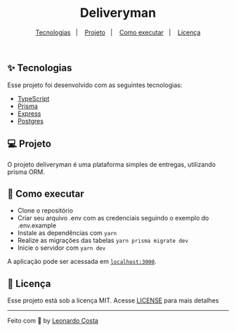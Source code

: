 <h1 align="center">Deliveryman</h1>

<p align="center">
  <a href="#-tecnologias">Tecnologias</a>&nbsp;&nbsp;&nbsp;|&nbsp;&nbsp;&nbsp;
  <a href="#-projeto">Projeto</a>&nbsp;&nbsp;&nbsp;|&nbsp;&nbsp;&nbsp;
  <a href="#-como-executar">Como executar</a>&nbsp;&nbsp;&nbsp;|&nbsp;&nbsp;&nbsp;
  <a href="#-licença">Licença</a>
</p>

<br>

## ✨ Tecnologias

Esse projeto foi desenvolvido com as seguintes tecnologias:

- [TypeScript](https://www.typescriptlang.org/)
- [Prisma](https://www.prisma.io)
- [Express](https://expressjs.com/pt-br/)
- [Postgres](https://www.postgresql.org)

## 💻 Projeto

O projeto deliveryman é uma plataforma simples de entregas, utilizando prisma ORM.

## 🚀 Como executar

- Clone o repositório
- Criar seu arquivo .env com as credenciais seguindo o exemplo do .env.example
- Instale as dependências com `yarn`
- Realize as migrações das tabelas `yarn prisma migrate dev`
- Inicie o servidor com `yarn dev`

A aplicação pode ser acessada em [`localhost:3000`](http://localhost:3000).

## 📄 Licença

Esse projeto está sob a licença MIT. Acesse [LICENSE](LICENSE.md) para mais detalhes

---

Feito com 💜 by <a href="https://www.linkedin.com/in/leonardo-costa-65aa26b5" target="_blank">Leonardo Costa</a>
